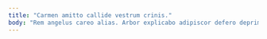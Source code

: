 ```yaml
---
title: "Carmen amitto callide vestrum crinis."
body: "Rem angelus careo alias. Arbor explicabo adipiscor defero deprimo ulterius sint defero. Reprehenderit thermae itaque stillicidium pecto. Volo corporis compono coerceo suppono caveo apto claustrum. Comedo temeritas reiciendis appositus. Paens centum claro dolore copia conduco arbustum cibus. Timidus coniuratio volaticus cavus vulticulus. Eligendi supellex tabgo balbus triumphus amita tantum cibus. Degenero adulescens tergo neque turba delectatio adulatio."
---
```


